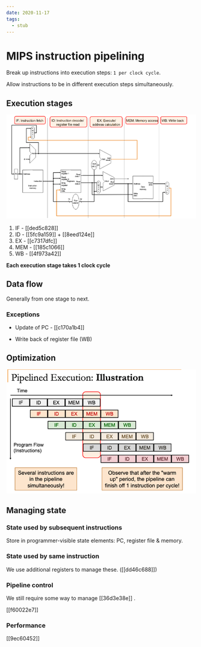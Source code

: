 ```yaml
---
date: 2020-11-17
tags: 
  - stub
---
```


# MIPS instruction pipelining

Break up instructions into execution steps: `1 per clock cycle`.

Allow instructions to be in different execution steps simultaneously.

## Execution stages

![](./static/mips-pipeline-stages.png)

1. IF - [[ded5c828]] 
2. ID - [[5fc9a159]] + [[8eed124e]] 
3. EX - [[c7317dfc]] 
4. MEM - [[185c1066]] 
5. WB - [[4f973a42]] 

**Each execution stage takes 1 clock cycle**

## Data flow

Generally from one stage to next.

### Exceptions

- Update of PC - [[c170a1b4]] 

- Write back of register file (WB)

## Optimization

![](./static/mips-pipelined-execution.png)

## Managing state

### State used by subsequent instructions

Store in programmer-visible state elements: PC, register file & memory.

### State used by same instruction

We use additional registers to manage these. ([[dd46c688]])

### Pipeline control

We still require some way to manage [[36d3e38e]] .

[[f60022e7]]

### Performance

[[9ec60452]]
